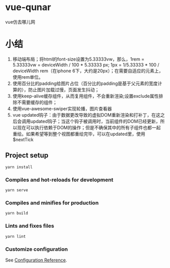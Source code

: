 # vue-qunar
vue仿去哪儿网
# 小结
1. 移动端布局；将html的font-size设置为5.33333vw，那么，1rem = 5.33333vw = deviceWidth / 100 * 5.33333 px; 1px = 1/5.33333 * 100 / deviceWidth rem（在iphone 6下，大约是20px）；在需要自适应的元素上，使用rem单位。
2. 使用百分比的padding给图片占位（百分比的padding是基于父元素的宽度计算的），防止图片加载过慢，页面发生抖动；
3. 使用keep-alive缓存组件，从而复用组件，不会重新渲染;设置exclude属性排除不需要缓存的组件；
4. 使用vue-awesome-swiper实现轮播，图片查看器
5. vue updated钩子：由于数据更改导致的虚拟DOM重新渲染和打补丁，在这之后会调用updated钩子；当这个钩子被调用时，当前组件的DOM已经更新，所以现在可以执行依赖于DOM的操作；但是不确保其中的所有子组件也都一起重绘。如果希望等到整个视图都重绘完毕，可以在updated里，使用$nextTick
## Project setup
```
yarn install
```

### Compiles and hot-reloads for development
```
yarn serve
```

### Compiles and minifies for production
```
yarn build
```

### Lints and fixes files
```
yarn lint
```

### Customize configuration
See [Configuration Reference](https://cli.vuejs.org/config/).
